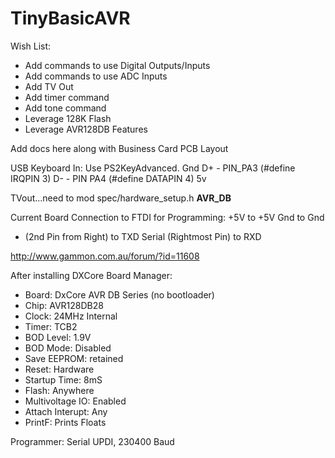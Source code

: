 # TinyBasicAVR
Wish List:
- Add commands to use Digital Outputs/Inputs
- Add commands to use ADC Inputs
- Add TV Out
- Add timer command
- Add tone command
- Leverage 128K Flash
- Leverage AVR128DB Features

Add docs here along with Business Card PCB Layout

USB Keyboard In: Use PS2KeyAdvanced.
Gnd
D+  - PIN_PA3 (#define IRQPIN  3)
D-  - PIN PA4 (#define DATAPIN 4)
5v 

TVout...need to mod spec/hardware_setup.h
__AVR_DB__

Current Board Connection to FTDI for Programming:
+5V to +5V
Gnd to Gnd
- (2nd Pin from Right) to TXD
Serial (Rightmost Pin) to RXD

http://www.gammon.com.au/forum/?id=11608

After installing DXCore Board Manager:
- Board: DxCore AVR DB Series (no bootloader)
- Chip: AVR128DB28
- Clock: 24MHz Internal
- Timer: TCB2
- BOD Level: 1.9V
- BOD Mode: Disabled
- Save EEPROM: retained
- Reset: Hardware
- Startup Time: 8mS
- Flash: Anywhere
- Multivoltage IO: Enabled
- Attach Interupt: Any
- PrintF: Prints Floats

Programmer: Serial UPDI, 230400 Baud

